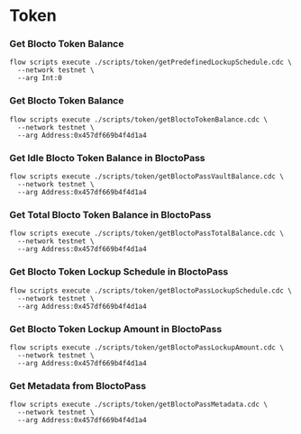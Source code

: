 # Token
### Get Blocto Token Balance
```
flow scripts execute ./scripts/token/getPredefinedLockupSchedule.cdc \
  --network testnet \
  --arg Int:0
```

### Get Blocto Token Balance
```
flow scripts execute ./scripts/token/getBloctoTokenBalance.cdc \
  --network testnet \
  --arg Address:0x457df669b4f4d1a4
```

### Get Idle Blocto Token Balance in BloctoPass
```
flow scripts execute ./scripts/token/getBloctoPassVaultBalance.cdc \
  --network testnet \
  --arg Address:0x457df669b4f4d1a4
```

### Get Total Blocto Token Balance in BloctoPass
```
flow scripts execute ./scripts/token/getBloctoPassTotalBalance.cdc \
  --network testnet \
  --arg Address:0x457df669b4f4d1a4
```

### Get Blocto Token Lockup Schedule in BloctoPass
```
flow scripts execute ./scripts/token/getBloctoPassLockupSchedule.cdc \
  --network testnet \
  --arg Address:0x457df669b4f4d1a4
```

### Get Blocto Token Lockup Amount in BloctoPass
```
flow scripts execute ./scripts/token/getBloctoPassLockupAmount.cdc \
  --network testnet \
  --arg Address:0x457df669b4f4d1a4
```

### Get Metadata from BloctoPass
```
flow scripts execute ./scripts/token/getBloctoPassMetadata.cdc \
  --network testnet \
  --arg Address:0x457df669b4f4d1a4
```
